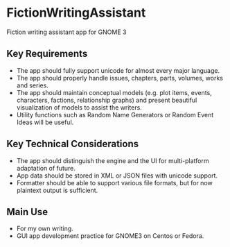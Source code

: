 # FictionWritingAssistant
Fiction writing assistant app for GNOME 3

## Key Requirements
* The app should fully support unicode for almost every major language.
* The app should properly handle issues, chapters, parts, volumes, works and series.
* The app should maintain conceptual models (e.g. plot items, events, characters, factions, relationship graphs) and present beautiful visualization of models to assist the writers.
* Utility functions such as Random Name Generators or Random Event Ideas will be useful.

## Key Technical Considerations
* The app should distinguish the engine and the UI for multi-platform adaptation of future.
* App data should be stored in XML or JSON files with unicode support. 
* Formatter should be able to support various file formats, but for now plaintext output is sufficient.

## Main Use
* For my own writing.
* GUI app development practice for GNOME3 on Centos or Fedora.
